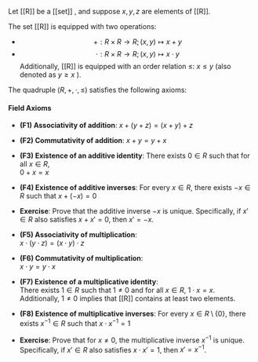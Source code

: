 Let [[R]] be a [[set]] , and suppose $x, y, z$ are elements of [[R]].

The set [[R]] is equipped with two operations:
- $$ + : R \times R \to R; (x, y) \mapsto x + y$$
- $$ \cdot : R \times R \to R; (x, y) \mapsto x \cdot y $$
Additionally, [[R]] is equipped with an order relation $\leq$: $x \leq y$ (also denoted as $y \geq x$ ).

The quadruple $(R, +, \cdot, \leq)$ satisfies the following axioms:
#### Field Axioms
 - **(F1) Associativity of addition**:  $x + (y + z) = (x + y) + z$

- **(F2) Commutativity of addition**: $x + y = y + x$

- **(F3) Existence of an additive identity**:  There exists $0 \in R$ such that for all $x \in R$,  
  $0 + x = x$

- **(F4) Existence of additive inverses**:  For every $x \in R$, there exists $-x \in R$ such that  $x + (-x) = 0$

- **Exercise**: Prove that the additive inverse $-x$ is unique. Specifically, if $x' \in R$ also satisfies $x + x' = 0$, then $x' = -x$.

- **(F5) Associativity of multiplication**:  
  $x \cdot (y \cdot z) = (x \cdot y) \cdot z$

- **(F6) Commutativity of multiplication**:  
  $x \cdot y = y \cdot x$

- **(F7) Existence of a multiplicative identity**:  
  There exists $1 \in R$ such that $1 \neq 0$ and for all $x \in R$,  $1 \cdot x = x$. Additionally, $1 \neq 0$ implies that [[R]] contains at least two elements.

- **(F8) Existence of multiplicative inverses**: For every $x \in R \setminus \{0\}$, there exists $x^{-1} \in R$ such that $x \cdot x^{-1} = 1$

- **Exercise**: Prove that for $x \neq 0$, the multiplicative inverse $x^{-1}$ is unique. Specifically, if $x' \in R$ also satisfies $x \cdot x' = 1$, then $x' = x^{-1}$.